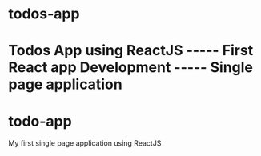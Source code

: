 
# todos-app
Todos App using ReactJS ----- First React app Development ----- Single page application
=======
# todo-app
My first single page application using ReactJS
